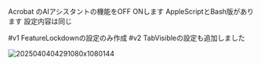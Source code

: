 Acrobat のAIアシスタントの機能をOFF ONします
AppleScriptとBash版があります
設定内容は同じ

#v1 FeatureLockdownの設定のみ作成
#v2 TabVisibleの設定も追加しました

![2025040404291080x1080144](https://github.com/user-attachments/assets/1f60dcd2-e3f1-4523-86a1-8edeb9a5dd2c)

